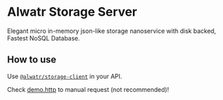 # Alwatr Storage Server

Elegant micro in-memory json-like storage nanoservice with disk backed, Fastest NoSQL Database.

## How to use

Use [`@alwatr/storage-client`](../../core/storage-client/) in your API.

Check [demo.http](demo.http) to manual request (not recommended)!
